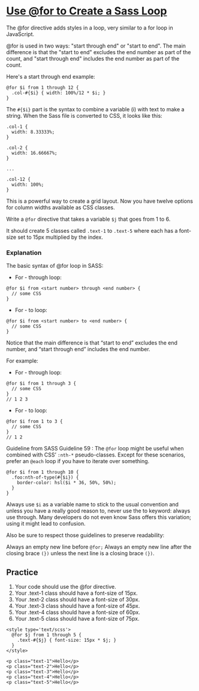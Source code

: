 # [Use @for to Create a Sass Loop](https://www.freecodecamp.org/learn/front-end-development-libraries/sass/use-for-to-create-a-sass-loop)

The @for directive adds styles in a loop, very similar to a for loop in JavaScript.

@for is used in two ways: "start through end" or "start to end". The main difference is that the "start to end" excludes the end number as part of the count, and "start through end" includes the end number as part of the count.

Here's a start through end example:

```
@for $i from 1 through 12 {
  .col-#{$i} { width: 100%/12 * $i; }
}
```

The `#{$i}` part is the syntax to combine a variable (i) with text to make a string. When the Sass file is converted to CSS, it looks like this:

```
.col-1 {
  width: 8.33333%;
}

.col-2 {
  width: 16.66667%;
}

...

.col-12 {
  width: 100%;
}
```

This is a powerful way to create a grid layout. Now you have twelve options for column widths available as CSS classes.

Write a `@for` directive that takes a variable `$j` that goes from 1 to 6.

It should create 5 classes called `.text-1` to `.text-5` where each has a font-size set to 15px multiplied by the index.


### Explanation
The basic syntax of @for loop in SASS:

- For - through loop:
```
@for $i from <start number> through <end number> {
  // some CSS
}
```
- For - to loop:
```
@for $i from <start number> to <end number> {
  // some CSS
}
```
Notice that the main difference is that “start to end” excludes the end number, and “start through end” includes the end number.

For example:

- For - through loop:
```
@for $i from 1 through 3 {
  // some CSS
}
// 1 2 3
```

- For - to loop:
```
@for $i from 1 to 3 {
  // some CSS
}
// 1 2
```

Guideline from SASS Guideline 59 : 
The `@for` loop might be useful when combined with CSS’ `:nth-*` pseudo-classes. Except for these scenarios, prefer an `@each` loop if you have to iterate over something.

```
@for $i from 1 through 10 {
  .foo:nth-of-type(#{$i}) {
    border-color: hsl($i * 36, 50%, 50%);
  }
}
```

Always use `$i` as a variable name to stick to the usual convention and unless you have a really good reason to, never use the to keyword: always use through. Many developers do not even know Sass offers this variation; using it might lead to confusion.

Also be sure to respect those guidelines to preserve readability:

Always an empty new line before `@for;`
Always an empty new line after the closing brace `(})` unless the next line is a closing brace `(})`.


## Practice
1. Your code should use the @for directive.
2. Your .text-1 class should have a font-size of 15px.
3. Your .text-2 class should have a font-size of 30px.
4. Your .text-3 class should have a font-size of 45px.
5. Your .text-4 class should have a font-size of 60px.
6. Your .text-5 class should have a font-size of 75px.


```
<style type='text/scss'>
  @for $j from 1 through 5 {
    .text-#{$j} { font-size: 15px * $j; }
  }
</style>

<p class="text-1">Hello</p>
<p class="text-2">Hello</p>
<p class="text-3">Hello</p>
<p class="text-4">Hello</p>
<p class="text-5">Hello</p>
```